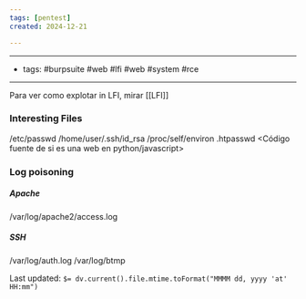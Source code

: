 ```yaml
---
tags: [pentest]
created: 2024-12-21

---
```

---------
- tags: #burpsuite #web #lfi #web #system #rce
---------
Para ver como explotar in LFI, mirar [[LFI]]


### Interesting Files

/etc/passwd
/home/user/.ssh/id_rsa
/proc/self/environ
.htpasswd
<Código fuente de si es una web en python/javascript>



### Log poisoning

##### Apache
/var/log/apache2/access.log

##### SSH
/var/log/auth.log
/var/log/btmp


Last updated: `$= dv.current().file.mtime.toFormat("MMMM dd, yyyy 'at' HH:mm")`
